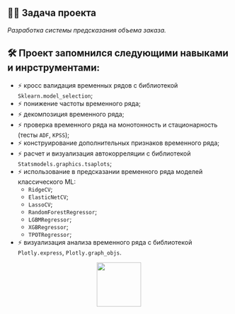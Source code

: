 ## :man_technologist: Задача проекта
*Разработка системы предсказания объема заказа.*
## :hammer_and_wrench: Проект запомнился следующими навыками и инрструментами:
- :zap: кросс валидация временных рядов с библиотекой `Sklearn.model_selection`;
- :zap: понижение частоты временного ряда;
- :zap: декомпозиция временного ряда;
- :zap: проверка временного ряда на монотонность и стационарность (тесты `ADF`, `KPSS`);
- :zap: конструирование дополнительных признаков временного ряда;
- :zap: расчет и визуализация автокорреляции с библиотекой `Statsmodels.graphics.tsaplots`;
- :zap: использование в предсказании временного ряда моделей классического ML:
  - `RidgeCV`;
  - `ElasticNetCV`;
  - `LassoCV`;
  - `RandomForestRegressor`;
  - `LGBMRegressor`;
  - `XGBRegressor`;
  - `TPOTRegressor`;
- :zap: визуализация анализа временного ряда с библиотекой `Plotly.express`, `Plotly.graph_objs`.

<div id="header" align="center">
  <img src="https://media.giphy.com/media/gjrYDwbjnK8x36xZIO/giphy.gif" width="100"/>
</div>
